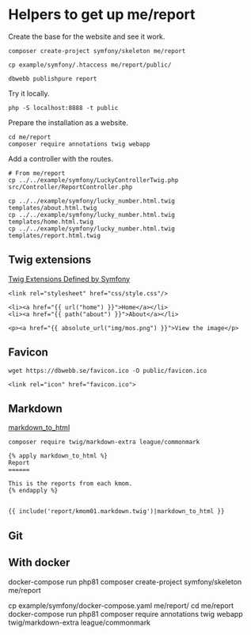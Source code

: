 Helpers to get up me/report
============================


Create the base for the website and see it work.

```
composer create-project symfony/skeleton me/report

cp example/symfony/.htaccess me/report/public/

dbwebb publishpure report
```

Try it locally.

```
php -S localhost:8888 -t public
```

Prepare the installation as a website.

```
cd me/report
composer require annotations twig webapp
```

Add a controller with the routes.

```
# From me/report
cp ../../example/symfony/LuckyControllerTwig.php src/Controller/ReportController.php

cp ../../example/symfony/lucky_number.html.twig templates/about.html.twig
cp ../../example/symfony/lucky_number.html.twig templates/home.html.twig
cp ../../example/symfony/lucky_number.html.twig templates/report.html.twig
```



Twig extensions
----------------------------

[Twig Extensions Defined by Symfony](https://symfony.com/doc/current/reference/twig_reference.html)

```
<link rel="stylesheet" href="css/style.css"/>

<li><a href="{{ url("home") }}">Home</a></li>
<li><a href="{{ path("about") }}">About</a></li>

<p><a href="{{ absolute_url("img/mos.png") }}">View the image</p>
```



Favicon
----------------------------

```
wget https://dbwebb.se/favicon.ico -O public/favicon.ico
```

```
<link rel="icon" href="favicon.ico">
```



Markdown
----------------------------

[markdown_to_html](https://twig.symfony.com/doc/3.x/filters/markdown_to_html.html)

```
composer require twig/markdown-extra league/commonmark
```

```
{% apply markdown_to_html %}
Report
======

This is the reports from each kmom.
{% endapply %}


{{ include('report/kmom01.markdown.twig')|markdown_to_html }}
```



Git
----------------------------



With docker
----------------------------

docker-compose run php81 composer create-project symfony/skeleton me/report

cp example/symfony/docker-compose.yaml me/report/
cd me/report
docker-compose run php81 composer require annotations twig webapp twig/markdown-extra league/commonmark
